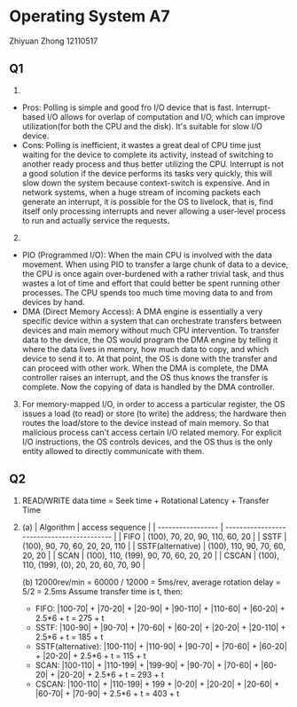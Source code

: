 # Operating System A7
Zhiyuan Zhong 12110517

## Q1

1. 
 - Pros: Polling is simple and good fro I/O device that is fast. Interrupt-based I/O allows for overlap of computation and I/O, which can improve utilization(for both the CPU and the disk). It's suitable for slow I/O device.
 - Cons: Polling is inefficient, it wastes a great deal of CPU time just waiting for the device to complete its activity, instead of switching to another ready process and thus better utilizing the CPU. Interrupt is not a good solution if the device performs its tasks very quickly, this will slow
 down the system because context-switch is expensive. And in network systems, when a huge stream of incoming packets each generate an interrupt, it is possible for the OS to livelock, that is, find itself only processing interrupts and never allowing a user-level process to run and actually service the requests.

2. 
 - PIO (Programmed I/O): When the main CPU is involved with the data movement. When using PIO to transfer a large chunk of data to a device, the CPU is once again over-burdened with a rather trivial task, and thus wastes a lot of time and effort that could better be spent running other processes. The CPU spends too much time moving data to and from devices by hand.
 - DMA (Direct Memory Access): A DMA engine is essentially a very specific device within a system that can orchestrate transfers between devices and main memory without much CPU intervention. To transfer data to the device, the OS would program the DMA engine by telling it where the data lives in memory, how much data to copy, and which device to send it to. At that point, the OS is done with the transfer and can proceed with other work. When the DMA is complete, the DMA controller raises an interrupt, and the OS thus knows the transfer is complete. Now the copying of data is  handled by the DMA controller.

3. For memory-mapped I/O, in order to access a particular register, the OS issues a load (to read) or store (to write) the address; the hardware then routes the load/store to the device instead of main memory. So that malicious process can't access certain I/O related memory. For explicit I/O instructions, the OS controls devices, and the OS thus is the only entity allowed to directly communicate with them.

## Q2

1. READ/WRITE data time = Seek time + Rotational Latency + Transfer Time
2. (a)
    | Algorithm         | access sequence                            |
    | ----------------- | ------------------------------------------ |
    | FIFO              | (100), 70, 20, 90, 110, 60, 20             |
    | SSTF              | (100), 90, 70, 60, 20, 20, 110             |
    | SSTF(alternative) | (100), 110, 90, 70, 60, 20, 20             |
    | SCAN              | (100), 110, (199), 90, 70, 60, 20, 20      |
    | CSCAN             | (100), 110, (199), (0), 20, 20, 60, 70, 90 |

    (b) 12000rev/min = 60000 / 12000 = 5ms/rev, average rotation delay = 5/2 = 2.5ms
    Assume transfer time is t, then:
    - FIFO: |100-70| + |70-20| + |20-90| + |90-110| + |110-60| + |60-20| + 2.5*6 + t = 275 + t
    - SSTF: |100-90| + |90-70| + |70-60| + |60-20| + |20-20| + |20-110| + 2.5*6 + t = 185 + t
    - SSTF(alternative): |100-110| + |110-90| + |90-70| + |70-60| + |60-20| + |20-20| + 2.5*6 + t = 115 + t
    - SCAN: |100-110| + |110-199| + |199-90| + |90-70| + |70-60| + |60-20| + |20-20| + 2.5*6 + t = 293 + t
    - CSCAN: |100-110| + |110-199| + 199 + |0-20| + |20-20| + |20-60| + |60-70| + |70-90| + 2.5*6 + t = 403 + t